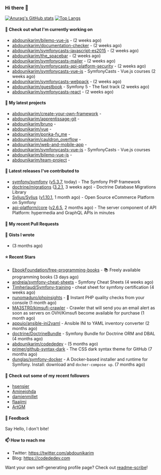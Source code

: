 ### Hi there 👋

[![Anurag's GitHub stats](https://github-readme-stats.vercel.app/api?username=abdounikarim&show_icons=true&theme=tokyonight&count_private=true)](https://github.com/anuraghazra/github-readme-stats)
[![Top Langs](https://github-readme-stats.vercel.app/api/top-langs/?username=abdounikarim&langs_count=8&layout=compact&theme=tokyonight)](https://github.com/anuraghazra/github-readme-stats)

#### 👷 Check out what I'm currently working on

- [abdounikarim/bilemo-vue-js](https://github.com/abdounikarim/bilemo-vue-js) -  (2 weeks ago)
- [abdounikarim/documentation-checker](https://github.com/abdounikarim/documentation-checker) -  (2 weeks ago)
- [abdounikarim/symfonycasts-javascript-es2015](https://github.com/abdounikarim/symfonycasts-javascript-es2015) -  (2 weeks ago)
- [abdounikarim/the_spacebar](https://github.com/abdounikarim/the_spacebar) -  (2 weeks ago)
- [abdounikarim/symfonycasts-mailer](https://github.com/abdounikarim/symfonycasts-mailer) -  (2 weeks ago)
- [abdounikarim/symfonycasts-api-platform-security](https://github.com/abdounikarim/symfonycasts-api-platform-security) -  (2 weeks ago)
- [abdounikarim/symfonycasts-vue-js](https://github.com/abdounikarim/symfonycasts-vue-js) - SymfonyCasts - Vue.js courses (2 weeks ago)
- [abdounikarim/symfonycasts-webpack](https://github.com/abdounikarim/symfonycasts-webpack) -  (2 weeks ago)
- [abdounikarim/guestbook](https://github.com/abdounikarim/guestbook) - Symfony 5 - The fast track (2 weeks ago)
- [abdounikarim/symfonycasts-react](https://github.com/abdounikarim/symfonycasts-react) -  (2 weeks ago)

#### 🌱 My latest projects

- [abdounikarim/create-your-own-framework](https://github.com/abdounikarim/create-your-own-framework) - 
- [abdounikarim/apprentissage-git](https://github.com/abdounikarim/apprentissage-git) - 
- [abdounikarim/bruno](https://github.com/abdounikarim/bruno) - 
- [abdounikarim/vue](https://github.com/abdounikarim/vue) - 
- [abdounikarim/ponka-fy_me](https://github.com/abdounikarim/ponka-fy_me) - 
- [abdounikarim/cauldron_overflow](https://github.com/abdounikarim/cauldron_overflow) - 
- [abdounikarim/web-and-mobile-app](https://github.com/abdounikarim/web-and-mobile-app) - 
- [abdounikarim/symfonycasts-vue-js](https://github.com/abdounikarim/symfonycasts-vue-js) - SymfonyCasts - Vue.js courses
- [abdounikarim/bilemo-vue-js](https://github.com/abdounikarim/bilemo-vue-js) - 
- [abdounikarim/team-project](https://github.com/abdounikarim/team-project) - 

#### 🔭 Latest releases I've contributed to

- [symfony/symfony](https://github.com/symfony/symfony) ([v5.3.7](https://github.com/symfony/symfony/releases/tag/v5.3.7), today) - The Symfony PHP framework
- [doctrine/migrations](https://github.com/doctrine/migrations) ([3.2.1](https://github.com/doctrine/migrations/releases/tag/3.2.1), 3 weeks ago) - Doctrine Database Migrations Library
- [Sylius/Sylius](https://github.com/Sylius/Sylius) ([v1.10.1](https://github.com/Sylius/Sylius/releases/tag/v1.10.1), 1 month ago) - Open Source eCommerce Platform on Symfony
- [api-platform/core](https://github.com/api-platform/core) ([v2.6.5](https://github.com/api-platform/core/releases/tag/v2.6.5), 2 months ago) - The server component of API Platform: hypermedia and GraphQL APIs in minutes

#### 🔨 My recent Pull Requests


#### 📓 Gists I wrote

- [](https://gist.github.com/b237278802559acb0bcf1e2516ba718e) (3 months ago)

#### ⭐ Recent Stars

- [EbookFoundation/free-programming-books](https://github.com/EbookFoundation/free-programming-books) - :books: Freely available programming books (3 days ago)
- [andreia/symfony-cheat-sheets](https://github.com/andreia/symfony-cheat-sheets) - Symfony Cheat Sheets (4 weeks ago)
- [Timherlaud/Symfony-training](https://github.com/Timherlaud/Symfony-training) - cheat sheet for symfony certification (4 weeks ago)
- [nunomaduro/phpinsights](https://github.com/nunomaduro/phpinsights) - 🔰 Instant PHP quality checks from your console (1 month ago)
- [MA3STR0/kimsufi-crawler](https://github.com/MA3STR0/kimsufi-crawler) - Crawler that will send you an email alert as soon as servers on OVH/Kimsufi become available for purchase (1 month ago)
- [appuio/ansible-ini2yaml](https://github.com/appuio/ansible-ini2yaml) - Ansible INI to YAML inventory converter (2 months ago)
- [doctrine/DoctrineBundle](https://github.com/doctrine/DoctrineBundle) - Symfony Bundle for Doctrine ORM and DBAL (4 months ago)
- [abdounikarim/codededev](https://github.com/abdounikarim/codededev) -  (5 months ago)
- [primer/github-syntax-dark](https://github.com/primer/github-syntax-dark) - The CSS dark syntax theme for GitHub (7 months ago)
- [dunglas/symfony-docker](https://github.com/dunglas/symfony-docker) - A Docker-based installer and runtime for Symfony. Install: download and `docker-compose up`. (7 months ago)

#### 👯 Check out some of my recent followers

- [hsensier](https://github.com/hsensier)
- [Aminejohda](https://github.com/Aminejohda)
- [damienmillet](https://github.com/damienmillet)
- [flaajimi](https://github.com/flaajimi)
- [ArtGM](https://github.com/ArtGM)

#### 💬 Feedback

Say Hello, I don't bite!

#### 📫 How to reach me

- Twitter: https://twitter.com/abdounikarim
- Blog: https://codededev.com

Want your own self-generating profile page? Check out [readme-scribe](https://github.com/muesli/readme-scribe)!
